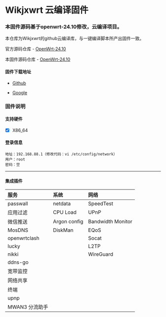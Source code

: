 # Wikjxwrt 云编译固件

### 本固件源码基于openwrt-24.10修改，云编译项目。
   本仓库为Wikjxwrt的github云编译库，与一键编译脚本所产出固件一致。
   
   官方源码仓库 - [OpenWrt-24.10](https://github.com/openwrt/openwrt/tree/openwrt-24.10)
   
   本固件源码仓库 - [OpenWrt-24.10](https://github.com/wixxm/OpenWrt-24.10)

#### 固件下载地址
   - [Github](https://github.com/wixxm/wikjxwrt/releases)
  
   - [Google](https://drive.google.com/drive/folders/1ORaVqeKyvWItATbq0NCFNysLSOhb6Q2N?usp=sharing)
### 固件说明
#### 支持硬件 
- [x] X86_64

#### 登录信息
```
地址：192.168.88.1（修改代码：vi /etc/config/network）
用户：root
密码：空
```

---------------


#### 集成插件
 |  服务 | 系统  |  网络  |
  |  :----  |  :----  |  :----  |
  | passwall | netdata | SpeedTest |
  | 应用过滤 | CPU Load | UPnP |
  | 微信推送 | Argon config | Bandwidth Monitor |
  | MosDNS | DiskMan | EQoS |
  | openwrtclash | | Socat |
  | lucky | | L2TP |
  | nikki | | WireGuard |
  | ddns-go | | |
  | 宽带监控 | | |
  | 网络共享 | | |
  | 终端 | | |
  | upnp | | | 
  | MWAN3 分流助手 | | | 
